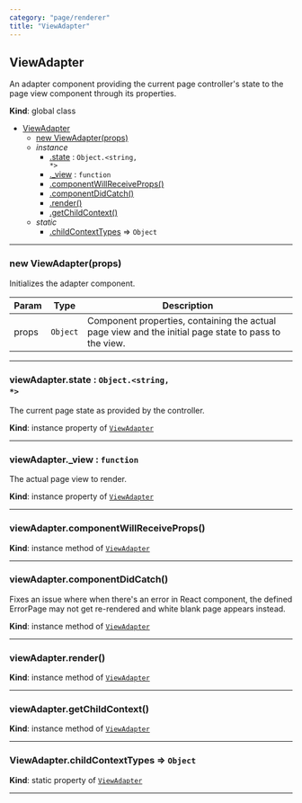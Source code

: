 ```yaml
---
category: "page/renderer"
title: "ViewAdapter"
---
```


## ViewAdapter&nbsp;<a name="ViewAdapter" href="https://github.com/seznam/IMA.js-core/tree/0.16.4/page/renderer/ViewAdapter.js#L9" target="_blank"><span class="icon"><i class="fas fa-external-link-alt fa-xs"></i></span></a>
An adapter component providing the current page controller's state to the
page view component through its properties.

**Kind**: global class  

* [ViewAdapter](#ViewAdapter)
    * [new ViewAdapter(props)](#new_ViewAdapter_new)
    * _instance_
        * [.state](#ViewAdapter+state) : <code>Object.&lt;string, \*&gt;</code>
        * [._view](#ViewAdapter+_view) : <code>function</code>
        * [.componentWillReceiveProps()](#ViewAdapter+componentWillReceiveProps)
        * [.componentDidCatch()](#ViewAdapter+componentDidCatch)
        * [.render()](#ViewAdapter+render)
        * [.getChildContext()](#ViewAdapter+getChildContext)
    * _static_
        * [.childContextTypes](#ViewAdapter.childContextTypes) ⇒ <code>Object</code>


* * *

### new ViewAdapter(props)&nbsp;<a name="new_ViewAdapter_new"></a>
Initializes the adapter component.


| Param | Type | Description |
| --- | --- | --- |
| props | <code>Object</code> | Component properties, containing the actual page view        and the initial page state to pass to the view. |


* * *

### viewAdapter.state : <code>Object.&lt;string, \*&gt;</code>&nbsp;<a name="ViewAdapter+state" href="https://github.com/seznam/IMA.js-core/tree/0.16.4/page/renderer/ViewAdapter.js#L37" target="_blank"><span class="icon"><i class="fas fa-external-link-alt fa-xs"></i></span></a>
The current page state as provided by the controller.

**Kind**: instance property of [<code>ViewAdapter</code>](#ViewAdapter)  

* * *

### viewAdapter.\_view : <code>function</code>&nbsp;<a name="ViewAdapter+_view" href="https://github.com/seznam/IMA.js-core/tree/0.16.4/page/renderer/ViewAdapter.js#L44" target="_blank"><span class="icon"><i class="fas fa-external-link-alt fa-xs"></i></span></a>
The actual page view to render.

**Kind**: instance property of [<code>ViewAdapter</code>](#ViewAdapter)  

* * *

### viewAdapter.componentWillReceiveProps()&nbsp;<a name="ViewAdapter+componentWillReceiveProps" href="https://github.com/seznam/IMA.js-core/tree/0.16.4/page/renderer/ViewAdapter.js#L50" target="_blank"><span class="icon"><i class="fas fa-external-link-alt fa-xs"></i></span></a>
**Kind**: instance method of [<code>ViewAdapter</code>](#ViewAdapter)  

* * *

### viewAdapter.componentDidCatch()&nbsp;<a name="ViewAdapter+componentDidCatch" href="https://github.com/seznam/IMA.js-core/tree/0.16.4/page/renderer/ViewAdapter.js#L61" target="_blank"><span class="icon"><i class="fas fa-external-link-alt fa-xs"></i></span></a>
Fixes an issue where when there's an error in React component,
the defined ErrorPage may not get re-rendered and white
blank page appears instead.

**Kind**: instance method of [<code>ViewAdapter</code>](#ViewAdapter)  

* * *

### viewAdapter.render()&nbsp;<a name="ViewAdapter+render" href="https://github.com/seznam/IMA.js-core/tree/0.16.4/page/renderer/ViewAdapter.js#L66" target="_blank"><span class="icon"><i class="fas fa-external-link-alt fa-xs"></i></span></a>
**Kind**: instance method of [<code>ViewAdapter</code>](#ViewAdapter)  

* * *

### viewAdapter.getChildContext()&nbsp;<a name="ViewAdapter+getChildContext" href="https://github.com/seznam/IMA.js-core/tree/0.16.4/page/renderer/ViewAdapter.js#L77" target="_blank"><span class="icon"><i class="fas fa-external-link-alt fa-xs"></i></span></a>
**Kind**: instance method of [<code>ViewAdapter</code>](#ViewAdapter)  

* * *

### ViewAdapter.childContextTypes ⇒ <code>Object</code>&nbsp;<a name="ViewAdapter.childContextTypes" href="https://github.com/seznam/IMA.js-core/tree/0.16.4/page/renderer/ViewAdapter.js#L14" target="_blank"><span class="icon"><i class="fas fa-external-link-alt fa-xs"></i></span></a>
**Kind**: static property of [<code>ViewAdapter</code>](#ViewAdapter)  

* * *

